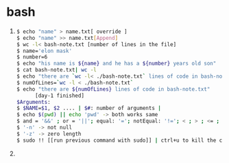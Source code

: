 # bash

1. ```bash
   $ echo "name" > name.txt[ override ]
   $ echo "name" >> name.txt[Append]
   $ wc -l< bash-note.txt [number of lines in the file]
   $ name='elon mask'
   $ number=6
   $ echo "his name is ${name} and he has a ${number} years old son"
   $ cat bash-note.txt| wc -l
   $ echo "there are `wc -l< ./bash-note.txt` lines of code in bash-note.txt"
   $ numOfLines=`wc -l < ./bash-note.txt`
   $ echo "there are ${numOfLines} lines of code in bash-note.txt"
         [day-1 finished]
   $Arguments: 
   $ $NAME=$1, $2 .... | $#: number of arguments | 
   $ echo $(pwd) || echo 'pwd' -> both works same
   $ and = '&&' ; or = '||'; equal: '='; notEqual: '!='; < ; > ; <= ; >= ; (($str1 == $str2)): string comparasion
   $ '-n' -> not null
   $ '-z' -> zero length
   $ sudo !! [[run previous command with sudo]] | ctrl+u to kill the cursor, sudo, ctrl+y to get killed commands
   ```

2. 